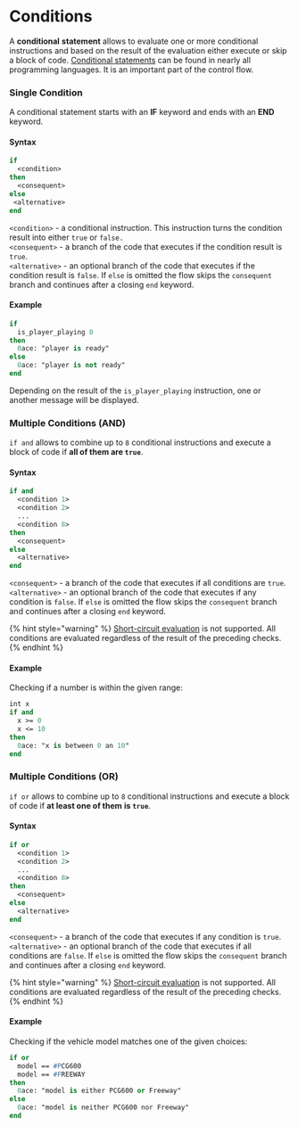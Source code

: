 # Conditions

A **conditional** **statement** allows to evaluate one or more conditional instructions and based on the result of the evaluation either execute or skip a block of code. [Conditional statements](https://en.wikipedia.org/wiki/Conditional\_\(computer\_programming\)) can be found in nearly all programming languages. It is an important part of the control flow.&#x20;

### Single Condition

A conditional statement starts with an **IF** keyword and ends with an **END** keyword.

#### Syntax

```pascal
if
  <condition>
then
  <consequent>
else
 <alternative>
end
```

`<condition>` - a conditional instruction. This instruction turns the condition result into either `true` or `false.`\
`<consequent>` - a branch of the code that executes if the condition result is `true`.\
`<alternative>` - an optional branch of the code that executes if the condition result is `false`. If `else` is omitted the flow skips the `consequent` branch and continues after a closing `end` keyword.

#### Example

```pascal
if
  is_player_playing 0
then
  0ace: "player is ready"
else
  0ace: "player is not ready"
end
```

Depending on the result of the `is_player_playing` instruction, one or another message will be displayed.

### Multiple Conditions (AND)

`if and` allows to combine up to `8` conditional instructions and execute a block of code if **all of them are `true`**.

#### &#x20;Syntax

```pascal
if and
  <condition 1>
  <condition 2>
  ...
  <condition 8>
then
  <consequent>
else
  <alternative>
end
```

`<consequent>` - a branch of the code that executes if all conditions are `true`.\
`<alternative>` - an optional branch of the code that executes if any condition is `false`. If `else` is omitted the flow skips the `consequent` branch and continues after a closing `end` keyword.

{% hint style="warning" %}
[Short-circuit evaluation](https://en.wikipedia.org/wiki/Short-circuit\_evaluation) is not supported. All conditions are evaluated regardless of the result of the preceding checks.
{% endhint %}

#### Example

Checking if a number is within the given range:

```pascal
int x
if and
  x >= 0
  x <= 10
then
  0ace: "x is between 0 an 10"
end
```

### Multiple Conditions (OR)

`if or` allows to combine up to `8` conditional instructions and execute a block of code if **at least one of them** **is `true`**.

#### &#x20;Syntax

```pascal
if or
  <condition 1>
  <condition 2>
  ...
  <condition 8>
then
  <consequent>
else
  <alternative>
end
```

`<consequent>` - a branch of the code that executes if any condition is `true`.\
`<alternative>` - an optional branch of the code that executes if all conditions are `false`. If `else` is omitted the flow skips the `consequent` branch and continues after a closing `end` keyword.

{% hint style="warning" %}
[Short-circuit evaluation](https://en.wikipedia.org/wiki/Short-circuit\_evaluation) is not supported. All conditions are evaluated regardless of the result of the preceding checks.
{% endhint %}

#### Example

Checking if the vehicle model matches one of the given choices:

```pascal
if or
  model == #PCG600
  model == #FREEWAY
then
  0ace: "model is either PCG600 or Freeway"
else
  0ace: "model is neither PCG600 nor Freeway"
end
```
